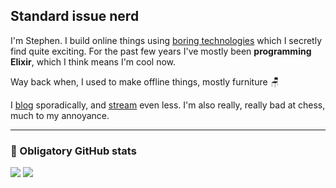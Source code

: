 ## Standard issue nerd

I'm Stephen. I build online things using [boring technologies](https://boringtechnology.club/) which I secretly find quite exciting. For the past few years I've mostly been **programming Elixir**, which I think means I'm cool now.

Way back when, I used to make offline things, mostly furniture :chair:

I [blog](http://stephenlewis.me/blog) sporadically, and [stream](https://twitch.tv/stephencodes) even less. I'm also really, really bad at chess, much to my annoyance.

<hr />

### 🎢 Obligatory GitHub stats

<picture>
  <source 
    srcset="https://github-readme-stats.vercel.app/api?username=monooso&show_icons=true&count_private=true&theme=dark&hide_border=true"
    media="(prefers-color-scheme: dark)"
  />
  <source
    srcset="https://github-readme-stats.vercel.app/api?username=monooso&show_icons=true&count_private=true&hide_border=true"
    media="(prefers-color-scheme: light), (prefers-color-scheme: no-preference)"
  />
  <img src="https://github-readme-stats.vercel.app/api?username=monooso&show_icons=true&count_private=true&hide_border=true" />
</picture>

<picture>
  <source 
    srcset="https://github-readme-streak-stats.herokuapp.com/?user=monooso&theme=dark&hide_border=true"
    media="(prefers-color-scheme: dark)"
  />
  <source
    srcset="https://github-readme-streak-stats.herokuapp.com/?user=monooso"
    media="(prefers-color-scheme: light), (prefers-color-scheme: no-preference)"
  />
  <img src="https://github-readme-streak-stats.herokuapp.com/?user=monooso" />
</picture>
